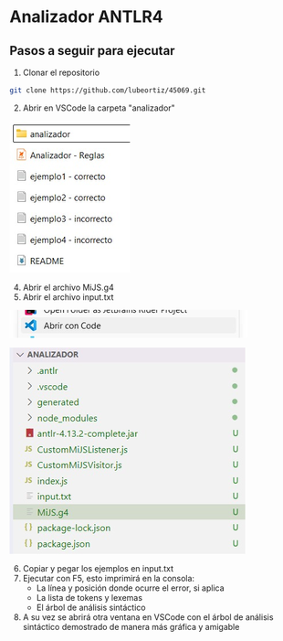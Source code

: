 # Analizador ANTLR4
## Pasos a seguir para ejecutar
1. Clonar el repositorio
```sh
git clone https://github.com/lubeortiz/45069.git
```
2. Abrir en VSCode la carpeta "analizador"
   
![img1](https://github.com/lubeortiz/45069/blob/main/imgs/img1.jpg)

4. Abrir el archivo MiJS.g4
5. Abrir el archivo input.txt

![img2](https://github.com/lubeortiz/45069/blob/main/imgs/img2.jpg)

![img3](https://github.com/lubeortiz/45069/blob/main/imgs/img3.jpg)

6. Copiar y pegar los ejemplos en input.txt
7. Ejecutar con F5, esto imprimirá en la consola:
    - La línea y posición donde ocurre el error, si aplica
    - La lista de tokens y lexemas
    - El árbol de análisis sintáctico
8. A su vez se abrirá otra ventana en VSCode con el árbol de análisis sintáctico demostrado de manera más gráfica y amigable
